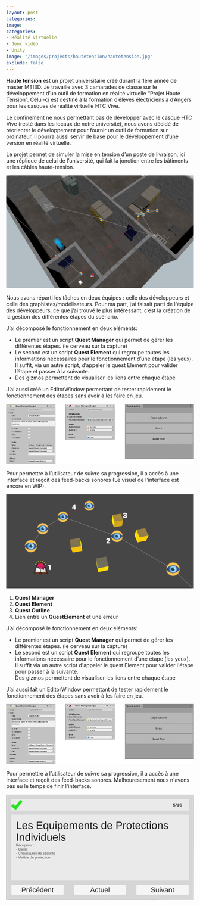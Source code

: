 ```yaml
---
layout: post
categories:
image:
categories:
- Réalité Virtuelle
- Jeux vidéo
- Unity
image: "/images/projects/hautetension/hautetension.jpg"
exclude: false
---
```

**Haute tension** est un projet universitaire créé durant la 1ère année de master MTI3D. Je travaille avec 3 camarades de classe sur le développement d’un outil de formation en réalité virtuelle “Projet Haute Tension”. Celui-ci est destiné à la formation d’élèves électriciens à d’Angers pour les casques de réalité virtuelle HTC Vive.

Le confinement ne nous permettant pas de développer avec le casque HTC Vive (resté dans les locaux de notre université), nous avons décidé de réorienter le développement pour fournir un outil de formation sur ordinateur. Il pourra aussi servir de base pour le développement d’une version en réalité virtuelle.

Le projet permet de simuler la mise en tension d’un poste de livraison, ici une réplique de celui de l’université, qui fait la jonction entre les bâtiments et les câbles haute-tension.

![](/images/projects/hautetension/scene-haute-tension.png)


Nous avons réparti les tâches en deux équipes : celle des développeurs et celle des graphistes/modélisateurs. Pour ma part, j’ai faisait parti de l'équipe des développeurs, ce que j’ai trouvé le plus intéressant, c’est la création de la gestion des différentes étapes du scénario.

J’ai décomposé le fonctionnement en deux éléments:

*	Le premier est un script **Quest Manager** qui permet de gérer les différentes étapes. (le cerveau sur la capture)
*	Le second est un script **Quest Element** qui regroupe toutes les informations nécessaires pour le fonctionnement d’une étape (les yeux). Il suffit, via un autre script, d’appeler le quest Element pour valider l’étape et passer à la suivante.
*	Des gizmos permettent de visualiser les liens entre chaque étape

J’ai aussi créé un EditorWindow permettant de tester rapidement le fonctionnement des étapes sans avoir à les faire en jeu.

![](/images/projects/hautetension/all-ui.png)

Pour permettre à l’utilisateur de suivre sa progression, il a accès à une interface et reçoit des feed-backs sonores (Le visuel de l’interface est encore en WIP).

![](/images/projects/hautetension/interaction_entre_elements.png)

1. **Quest Manager**
2. **Quest Element**
3. **Quest Outline**
4. Lien entre un **QuestElement** et une erreur


J’ai décomposé le fonctionnement en deux éléments:<br>
 - Le premier est un script **Quest Manager** qui permet de gérer les différentes étapes. (le cerveau sur la capture)<br>
 - Le second est un script **Quest Element** qui regroupe toutes les informations nécessaire pour le fonctionnement d’une étape (les yeux). Il suffit via un autre script d'appeler le quest Element pour valider l'étape pour passer à la suivante.
<br>Des gizmos permettent de visualiser les liens entre chaque étape<br>


J’ai aussi fait un EditorWindow permettant de tester rapidement le fonctionnement des étapes sans avoir à les faire en jeu.

![](/images/projects/hautetension/all-ui.png)



Pour permettre à l’utilisateur de suivre sa progression, il a accès à une interface et reçoit des feed-backs sonores. Malheuresement nous n'avons pas eu le temps de finir l'interface.

![](/images/projects/hautetension/uiQuest.png)
